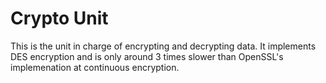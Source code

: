 # Crypto Unit

This is the unit in charge of encrypting and decrypting data. It implements DES encryption and is
only around 3 times slower than OpenSSL's implemenation at continuous encryption. 
